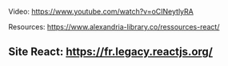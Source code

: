 Video:
https://www.youtube.com/watch?v=oCINeytlyRA

Resources:
https://www.alexandria-library.co/ressources-react/


Site React:
https://fr.legacy.reactjs.org/
----

